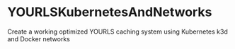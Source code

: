 # YOURLSKubernetesAndNetworks
Create a working optimized YOURLS caching system using Kubernetes k3d and Docker networks
